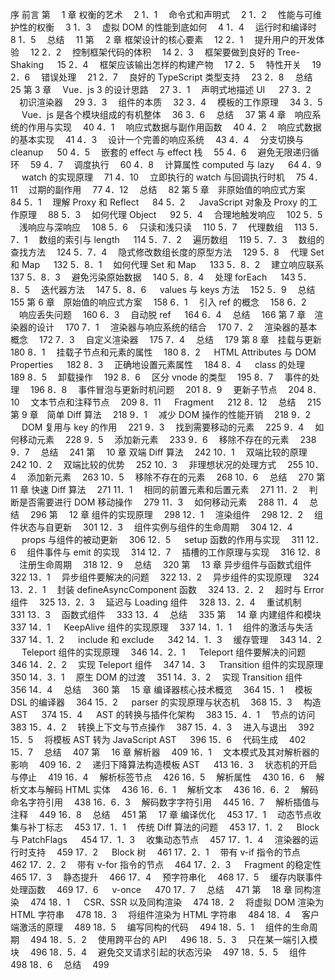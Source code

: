 序
前言
第　 1 章 权衡的艺术　 2
1．1 　命令式和声明式　 2
1．2 　性能与可维护性的权衡　 3
1．3 　虚拟 DOM 的性能到底如何　 4
1．4 　运行时和编译时　 8
1．5 　总结　 11
第　 2 章 框架设计的核心要素　 12
2．1 　提升用户的开发体验　 12
2．2 　控制框架代码的体积　 14
2．3 　框架要做到良好的 Tree-Shaking 　 15
2．4 　框架应该输出怎样的构建产物　 17
2．5 　特性开关　 19
2．6 　错误处理　 21
2．7 　良好的 TypeScript 类型支持　 23
2．8 　总结　 25
第 3 章　 Vue．js 3 的设计思路　 27
3．1 　声明式地描述 UI 　 27
3．2 　初识渲染器　 29
3．3 　组件的本质　 32
3．4 　模板的工作原理　 34
3．5 　 Vue．js 是各个模块组成的有机整体　 36
3．6 　总结　 37
第 4 章　响应系统的作用与实现　 40
4．1 　响应式数据与副作用函数　 40
4．2 　响应式数据的基本实现　 41
4．3 　设计一个完善的响应系统　 43
4．4 　分支切换与 cleanup 　 50
4．5 　嵌套的 effect 与 effect 栈　 55
4．6 　避免无限递归循环　 59
4．7 　调度执行　 60
4．8 　计算属性 computed 与 lazy 　 64
4．9 　 watch 的实现原理　 71
4．10 　立即执行的 watch 与回调执行时机　 75
4．11 　过期的副作用　 77
4．12 　总结　 82
第 5 章　非原始值的响应式方案　 84
5．1 　理解 Proxy 和 Reflect 　 84
5．2 　 JavaScript 对象及 Proxy 的工作原理　 88
5．3 　如何代理 Object 　 92
5．4 　合理地触发响应　 102
5．5 　浅响应与深响应　 108
5．6 　只读和浅只读　 110
5．7 　代理数组　 113
5．7．1 　数组的索引与 length 　 114
5．7．2 　遍历数组　 119
5．7．3 　数组的查找方法　 124
5．7．4 　隐式修改数组长度的原型方法　 129
5．8 　代理 Set 和 Map 　 132
5．8．1 　如何代理 Set 和 Map 　 133
5．8．2 　建立响应联系　 137
5．8．3 　避免污染原始数据　 140
5．8．4 　处理 forEach 　 143
5．8．5 　迭代器方法　 147
5．8．6 　 values 与 keys 方法　 152
5．9 　总结　 155
第 6 章　原始值的响应式方案　 158
6．1 　引入 ref 的概念　 158
6．2 　响应丢失问题　 160
6．3 　自动脱 ref 　 164
6．4 　总结　 166
第 7 章　渲染器的设计　 170
7．1 　渲染器与响应系统的结合　 170
7．2 　渲染器的基本概念　 172
7．3 　自定义渲染器　 175
7．4 　总结　 179
第 8 章　挂载与更新　 180
8．1 　挂载子节点和元素的属性　 180
8．2 　 HTML Attributes 与 DOM Properties 　 182
8．3 　正确地设置元素属性　 184
8．4 　 class 的处理　 189
8．5 　卸载操作　 192
8．6 　区分 vnode 的类型　 195
8．7 　事件的处理　 196
8．8 　事件冒泡与更新时机问题　 201
8．9 　更新子节点　 204
8．10 　文本节点和注释节点　 209
8．11 　 Fragment 　 212
8．12 　总结　 215
第 9 章　简单 Diff 算法　 218
9．1 　减少 DOM 操作的性能开销　 218
9．2 　 DOM 复用与 key 的作用　 221
9．3 　找到需要移动的元素　 225
9．4 　如何移动元素　 228
9．5 　添加新元素　 233
9．6 　移除不存在的元素　 238
9．7 　总结　 241
第　 10 章 双端 Diff 算法　 242
10．1 　双端比较的原理　 242
10．2 　双端比较的优势　 252
10．3 　非理想状况的处理方式　 255
10．4 　添加新元素　 263
10．5 　移除不存在的元素　 268
10．6 　总结　 270
第　 11 章 快速 Diff 算法　 271
11．1 　相同的前置元素和后置元素　 271
11．2 　判断是否需要进行 DOM 移动操作　 279
11．3 　如何移动元素　 288
11．4 　总结　 296
第　 12 章 组件的实现原理　 298
12．1 　渲染组件　 298
12．2 　组件状态与自更新　 301
12．3 　组件实例与组件的生命周期　 304
12．4 　 props 与组件的被动更新　 306
12．5 　 setup 函数的作用与实现　 311
12．6 　组件事件与 emit 的实现　 314
12．7 　插槽的工作原理与实现　 316
12．8 　注册生命周期　 318
12．9 　总结　 320
第　 13 章 异步组件与函数式组件　 322
13．1 　异步组件要解决的问题　 322
13．2 　异步组件的实现原理　 324
13．2．1 　封装 defineAsyncComponent 函数　 324
13．2．2 　超时与 Error 组件　 325
13．2．3 　延迟与 Loading 组件　 328
13．2．4 　重试机制　 331
13．3 　函数式组件　 333
13．4 　总结　 335
第　 14 章 内建组件和模块　 337
14．1 　 KeepAlive 组件的实现原理　 337
14．1．1 　组件的激活与失活　 337
14．1．2 　 include 和 exclude 　 342
14．1．3 　缓存管理　 343
14．2 　 Teleport 组件的实现原理　 346
14．2．1 　 Teleport 组件要解决的问题　 346
14．2．2 　实现 Teleport 组件　 347
14．3 　 Transition 组件的实现原理　 350
14．3．1 　原生 DOM 的过渡　 351
14．3．2 　实现 Transition 组件　 356
14．4 　总结　 360
第　 15 章 编译器核心技术概览　 364
15．1 　模板 DSL 的编译器　 364
15．2 　 parser 的实现原理与状态机　 368
15．3 　构造 AST 　 374
15．4 　 AST 的转换与插件化架构　 383
15．4．1 　节点的访问　 383
15．4．2 　转换上下文与节点操作　 387
15．4．3 　进入与退出　 392
15．5 　将模板 AST 转为 JavaScript AST 　 396
15．6 　代码生成　 402
15．7 　总结　 407
第　 16 章 解析器　 409
16．1 　文本模式及其对解析器的影响　 409
16．2 　递归下降算法构造模板 AST 　 413
16．3 　状态机的开启与停止　 419
16．4 　解析标签节点　 426
16．5 　解析属性　 430
16．6 　解析文本与解码 HTML 实体　 436
16．6．1 　解析文本　 436
16．6．2 　解码命名字符引用　 438
16．6．3 　解码数字字符引用　 445
16．7 　解析插值与注释　 449
16．8 　总结　 451
第　 17 章 编译优化　 453
17．1 　动态节点收集与补丁标志　 453
17．1．1 　传统 Diff 算法的问题　 453
17．1．2 　 Block 与 PatchFlags 　 454
17．1．3 　收集动态节点　 457
17．1．4 　渲染器的运行时支持　 459
17．2 　 Block 树　 461
17．2．1 　带有 v-if 指令的节点　 462
17．2．2 　带有 v-for 指令的节点　 464
17．2．3 　 Fragment 的稳定性　 465
17．3 　静态提升　 466
17．4 　预字符串化　 468
17．5 　缓存内联事件处理函数　 469
17．6 　 v-once 　 470
17．7 　总结　 471
第　 18 章 同构渲染　 474
18．1 　 CSR、SSR 以及同构渲染　 474
18．2 　将虚拟 DOM 渲染为 HTML 字符串　 478
18．3 　将组件渲染为 HTML 字符串　 484
18．4 　客户端激活的原理　 489
18．5 　编写同构的代码　 494
18．5．1 　组件的生命周期　 494
18．5．2 　使用跨平台的 API 　 496
18．5．3 　只在某一端引入模块　 496
18．5．4 　避免交叉请求引起的状态污染　 497
18．5．5 　组件　 498
18．6 　总结　 499
